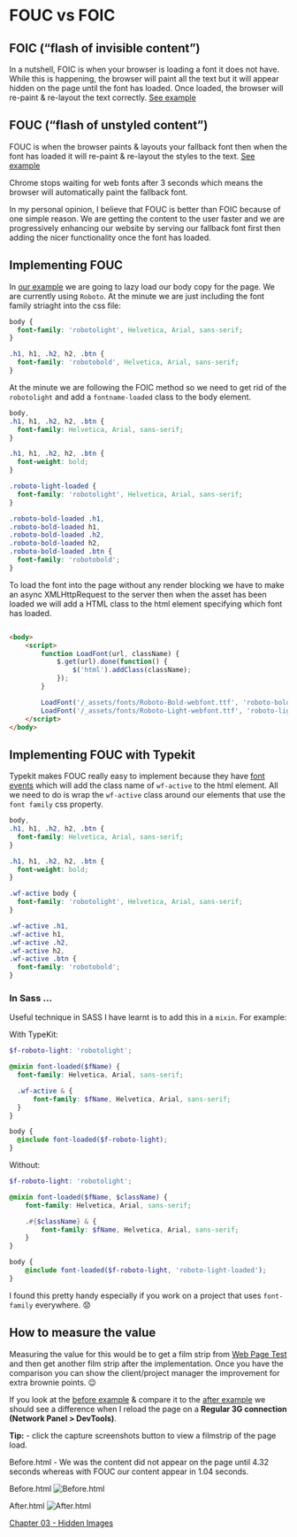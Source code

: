 # FOUC vs FOIC

## FOIC (“flash of invisible content”)
In a nutshell, FOIC is when your browser is loading a font it does not have. While this is happening, the browser will paint all the text but it will appear hidden on the page until the font has loaded. Once loaded, the browser will re-paint & re-layout the text correctly. [See example](https://cloud.githubusercontent.com/assets/1369170/19876828/0aa7d0d6-9f97-11e6-86c8-b7e2c80a9986.gif)

## FOUC (“flash of unstyled content”)
FOUC is when the browser paints & layouts your fallback font then when the font has loaded it will re-paint & re-layout the styles to the text. [See example](https://cloud.githubusercontent.com/assets/1369170/19876827/0aa5c8d6-9f97-11e6-81a2-13fa35f6bbc9.gif)

Chrome stops waiting for web fonts after 3 seconds which means the browser will automatically paint the fallback font.

In my personal opinion, I believe that FOUC is better than FOIC because of one simple reason. We are getting the content to the user faster and we are progressively enhancing our website by serving our fallback font first then adding the nicer functionality once the font has loaded.

## Implementing FOUC

In [our example]() we are going to lazy load our body copy for the page. We are currently using `Roboto`. At the minute we are just including the font family striaght into the css file:

```css
body {
  font-family: 'robotolight', Helvetica, Arial, sans-serif;
}

.h1, h1, .h2, h2, .btn {
  font-family: 'robotobold', Helvetica, Arial, sans-serif;
}

```

At the minute we are following the FOIC method so we need to get rid of the `robotolight` and add a `fontname-loaded` class to the body element.

```css
body,
.h1, h1, .h2, h2, .btn {
  font-family: Helvetica, Arial, sans-serif;
}

.h1, h1, .h2, h2, .btn {
  font-weight: bold;
}

.roboto-light-loaded {
  font-family: 'robotolight', Helvetica, Arial, sans-serif;
}

.roboto-bold-loaded .h1,
.roboto-bold-loaded h1,
.roboto-bold-loaded .h2,
.roboto-bold-loaded h2,
.roboto-bold-loaded .btn {
  font-family: 'robotobold';
}

```

To load the font into the page without any render blocking we have to make an async XMLHttpRequest to the server then when the asset has been loaded we will add a HTML class to the html element specifying which font has loaded.

```html

<body>
	<script>
		function LoadFont(url, className) {
			$.get(url).done(function() {
				$('html').addClass(className);
			});
		}

		LoadFont('/_assets/fonts/Roboto-Bold-webfont.ttf', 'roboto-bold-loaded');
		LoadFont('/_assets/fonts/Roboto-Light-webfont.ttf', 'roboto-light-loaded');
	</script>
</body>


```

## Implementing FOUC with Typekit

Typekit makes FOUC really easy to implement because they have [font events](https://helpx.adobe.com/typekit/using/font-events.html) which will add the class name of `wf-active` to the html element. All we need to do is wrap the `wf-active` class around our elements that use the `font family` css property.

```css
body,
.h1, h1, .h2, h2, .btn {
  font-family: Helvetica, Arial, sans-serif;
}

.h1, h1, .h2, h2, .btn {
  font-weight: bold;
}

.wf-active body {
  font-family: 'robotolight', Helvetica, Arial, sans-serif;
}

.wf-active .h1,
.wf-active h1,
.wf-active .h2,
.wf-active h2,
.wf-active .btn {
  font-family: 'robotobold';
}

```

### In Sass ...

Useful technique in SASS I have learnt is to add this in a `mixin`. For example:

With TypeKit:

```scss
$f-roboto-light: 'robotolight';

@mixin font-loaded($fName) {
  font-family: Helvetica, Arial, sans-serif;

  .wf-active & {
	  font-family: $fName, Helvetica, Arial, sans-serif;
  }
}

body {
  @include font-loaded($f-roboto-light);
}

```

Without:

```scss
$f-roboto-light: 'robotolight';

@mixin font-loaded($fName, $className) {
	font-family: Helvetica, Arial, sans-serif;

	.#{$className} & {
		font-family: $fName, Helvetica, Arial, sans-serif;
	}
}

body {
	@include font-loaded($f-roboto-light, 'roboto-light-loaded');
}

```

I found this pretty handy especially if you work on a project that uses `font-family` everywhere. :worried:

## How to measure the value

Measuring the value for this would be to get a film strip from [Web Page Test](https://www.webpagetest.org) and then get another film strip after the implementation. Once you have the comparison you can show the client/project manager the improvement for extra brownie points. :wink:

If you look at the [before example](http://performance-kit.surge.sh/02/before.html) & compare it to the [after example](http://performance-kit.surge.sh/02/after.html) we should see a difference when I reload the page on a **Regular 3G connection (Network Panel > DevTools)**.

**Tip:** - click the capture screenshots button to view a filmstrip of the page load.

Before.html - We was the content did not appear on the page until 4.32 seconds whereas with FOUC our content appear in 1.04 seconds.

Before.html
![Before.html](https://raw.githubusercontent.com/code-mattclaffey/performance-kit/master/02-fouc-vs-foic/screenshots/FOIC.png)

After.html
![After.html](https://raw.githubusercontent.com/code-mattclaffey/performance-kit/master/02-fouc-vs-foic/screenshots/FOUC.png)

[Chapter 03 - Hidden Images](https://github.com/code-mattclaffey/performance-kit/tree/master/03-hidden-images/readme.md)
